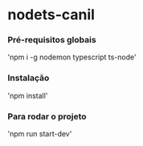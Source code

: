 # nodets-canil

### Pré-requisitos globais
'npm i -g nodemon typescript ts-node'

### Instalação
'npm install'

### Para rodar o projeto
'npm run start-dev'